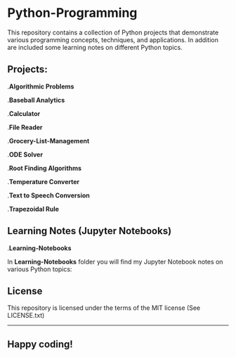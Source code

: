 # Python-Programming

This repository contains a collection of Python projects that demonstrate various programming concepts, techniques, and applications. In addition are included some learning notes 
on different Python topics. 

## Projects:

.**Algorithmic Problems**

.**Baseball Analytics**

.**Calculator**

.**File Reader**

.**Grocery-List-Management**

.**ODE Solver**

.**Root Finding Algorithms**

.**Temperature Converter**

.**Text to Speech Conversion**

.**Trapezoidal Rule**


## Learning Notes (Jupyter Notebooks)

.**Learning-Notebooks**

In **Learning-Notebooks** folder you will find my Jupyter Notebook notes on various Python topics:

## License

This repository is licensed under the terms of the MIT license (See LICENSE.txt)



---

## **Happy coding!**
